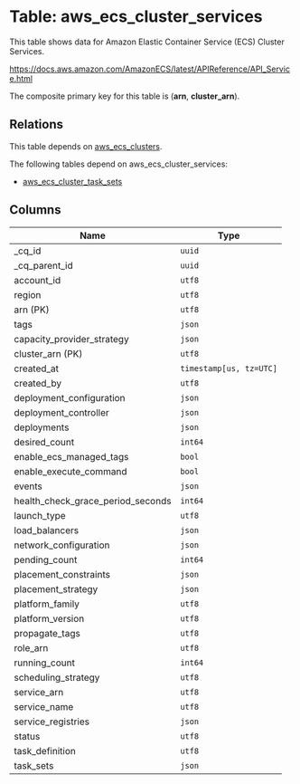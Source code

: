 # Table: aws_ecs_cluster_services

This table shows data for Amazon Elastic Container Service (ECS) Cluster Services.

https://docs.aws.amazon.com/AmazonECS/latest/APIReference/API_Service.html

The composite primary key for this table is (**arn**, **cluster_arn**).

## Relations

This table depends on [aws_ecs_clusters](aws_ecs_clusters.md).

The following tables depend on aws_ecs_cluster_services:
  - [aws_ecs_cluster_task_sets](aws_ecs_cluster_task_sets.md)

## Columns

| Name          | Type          |
| ------------- | ------------- |
|_cq_id|`uuid`|
|_cq_parent_id|`uuid`|
|account_id|`utf8`|
|region|`utf8`|
|arn (PK)|`utf8`|
|tags|`json`|
|capacity_provider_strategy|`json`|
|cluster_arn (PK)|`utf8`|
|created_at|`timestamp[us, tz=UTC]`|
|created_by|`utf8`|
|deployment_configuration|`json`|
|deployment_controller|`json`|
|deployments|`json`|
|desired_count|`int64`|
|enable_ecs_managed_tags|`bool`|
|enable_execute_command|`bool`|
|events|`json`|
|health_check_grace_period_seconds|`int64`|
|launch_type|`utf8`|
|load_balancers|`json`|
|network_configuration|`json`|
|pending_count|`int64`|
|placement_constraints|`json`|
|placement_strategy|`json`|
|platform_family|`utf8`|
|platform_version|`utf8`|
|propagate_tags|`utf8`|
|role_arn|`utf8`|
|running_count|`int64`|
|scheduling_strategy|`utf8`|
|service_arn|`utf8`|
|service_name|`utf8`|
|service_registries|`json`|
|status|`utf8`|
|task_definition|`utf8`|
|task_sets|`json`|